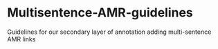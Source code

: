 # Multisentence-AMR-guidelines
Guidelines for our secondary layer of annotation adding multi-sentence AMR links
